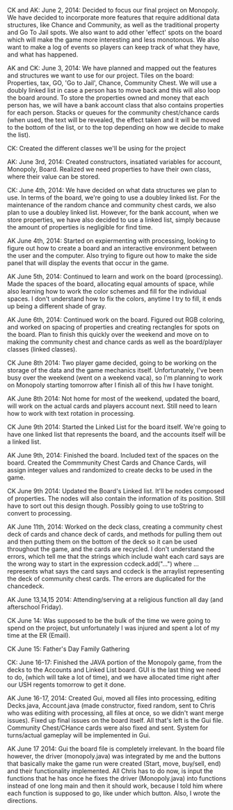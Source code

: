 CK and AK: June 2, 2014: 
Decided to focus our final project on Monopoly. We have decided to incorporate more features that require additional data structures, like Chance and Community, as well as the traditional property and Go To Jail spots. We also want to add other 'effect' spots on the board which will make the game more interesting and less monotonous. We also want to make a log of events so players can keep track of what they have, and what has happened.

AK and CK: June 3, 2014:
We have planned and mapped out the features and structures we want to use for our project. Tiles on the board: Properties, tax, GO, 'Go to Jail', Chance, Community Chest. We will use a doubly linked list in case a person has to move back and this will also loop the board around. To store the properties owned and money that each person has, we will have a bank account class that also contains properties for each person. Stacks or queues for the community chest/chance cards (when used, the text will be revealed, the effect taken and it will be moved to the bottom of the list, or to the top depending on how we decide to make the list). 

CK: Created the different classes we'll be using for the project

AK: June 3rd, 2014: Created constructors, insatiated variables for account, Monopoly, Board. Realized we need properties to have their own class, where their value can be stored.

CK: June 4th, 2014: 
We have decided on what data structures we plan to use. In terms of the board, we're going to use a doubley linked list. For the maintenance of the random chance and community chest cards, we also plan to use a doubley linked list. However, for the bank account, when we store properties, we have also decided to use a linked list, simply because the amount of properties is negligible for find time. 

AK June 4th, 2014: Started on expiermenting with processing, looking to figure out how to create a board and an interactive environment between the user and the computer. Also trying to figure out how to make the side panel that will display the events that occur in the game.

AK June 5th, 2014: Continued to learn and work on the board (processing). Made the spaces of the board, allocating equal amounts of space, while also learning how to work the color schemes and fill for the individual spaces. I don't understand how to fix the colors, anytime I try to fill, it ends up being a different shade of gray.

AK June 6th, 2014: Continued work on the board. Figured out RGB coloring, and worked on spacing of properties and creating rectangles for spots on the board. Plan to finish this quickly over the weekend and move on to making the community chest and chance cards as well as the board/player classes (linked classes).

CK June 8th 2014: Two player game decided, going to be working on the storage of the data and the game mechanics itself. Unfortunately, I've been busy over the weekend (went on a weekend vaca), so I'm planning to work on Monopoly starting tomorrow after I finish all of this hw I have tonight. 

AK June 8th 2014: Not home for most of the weekend, updated the board, will work on the actual cards and players account next. Still need to learn how to work with text rotation in processing.

CK June 9th 2014: Started the Linked List for the board itself. We're going to have one linked list that represents the board, and the accounts itself will be a linked list. 

AK June 9th, 2014: Finished the board. Included text of the spaces on the board. Created the Commmunity Chest Cards and Chance Cards, will assign integer values and randomized to create decks to be used in the game.

CK June 9th 2014: Updated the Board's Linked list. It'll be nodes composed of properties. The nodes will also contain the information of its position. Still have to sort out this design though. Possibly going to use toString to convert to processing. 

AK June 11th, 2014: Worked on the deck class, creating a community chest deck of cards and chance deck of cards, and methods for pulling them out and then putting them on the bottom of the deck so it can be used throughout the game, and the cards are recycled. I don't understand the errors, which tell me that the strings which include waht each card says are the wrong way to start in the expression ccdeck.add("...") where ... represents what says the card says and ccdeck is the arraylist representing the deck of community chest cards. The errors are duplicated for the chancedeck.

AK June 13,14,15 2014: Attending/serving at a religious function all day (and afterschool Friday).

CK June 14: Was supposed to be the bulk of the time we were going to spend on the project, but unfortunately I was injured and spent a lot of my time at the ER (Email). 

CK June 15: Father's Day Family Gathering

CK: June 16-17: Finished the JAVA portion of the Monopoly game, from the decks to the Accounts and Linked List board. GUI is the last thing we need to do, (which will take a lot of time), and we have allocated time right after our USH regents tomorrow to get it done. 
 
AK June 16-17, 2014: Created Gui, moved all files into processing, editing Decks.java, Account.java (made constructor, fixed random, sent to Chris who was ediiting with processing, all files at once, so we didn't want merge issues). Fixed up final issues on the board itself. All that's left is the Gui file. Community Chest/CHance cards were also fixed and sent. System for turns/actual gameplay will be implemented in Gui. 

AK June 17 2014: Gui the board file is completely irrelevant. In the board file however, the driver (monopoly.java) was integrated by me and the buttons that basically make the game run were created (Start, move, buy/sell, end) and their functionality implemented. All Chris has to do now, is input the functions that he has once he fixes the driver (Monopoly.java) into functions instead of one long main and then it should work, because I told him where each function is supposed to go, like under which button. Also, I wrote the directions.
